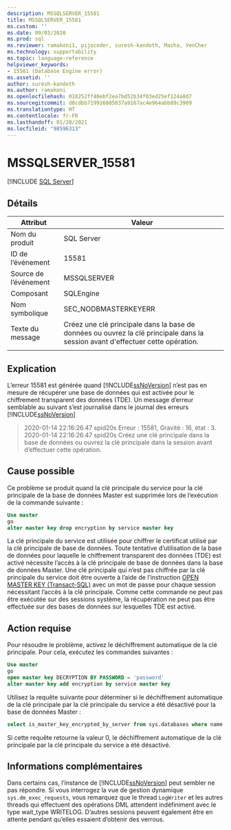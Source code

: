 ```yaml
---
description: MSSQLSERVER_15581
title: MSSQLSERVER_15581
ms.custom: ''
ms.date: 09/03/2020
ms.prod: sql
ms.reviewer: ramakoni1, pijocoder, suresh-kandoth, Masha, VenCher
ms.technology: supportability
ms.topic: language-reference
helpviewer_keywords:
- 15581 (Database Engine error)
ms.assetid: ''
author: suresh-kandoth
ms.author: ramakoni
ms.openlocfilehash: 018252ff40ebf2ea7bd52b34f03ed25ef124a8d7
ms.sourcegitcommit: d8cdbb719916805037a9167ac4e964abb89c3909
ms.translationtype: HT
ms.contentlocale: fr-FR
ms.lasthandoff: 01/20/2021
ms.locfileid: "98596313"
---
```

# <a name="mssqlserver_15581"></a>MSSQLSERVER_15581
 [!INCLUDE [SQL Server](../../includes/applies-to-version/sqlserver.md)]

## <a name="details"></a>Détails

|Attribut|Valeur|
|---|---|
|Nom du produit|SQL Server|
|ID de l’événement|15581|
|Source de l’événement|MSSQLSERVER|
|Composant|SQLEngine|
|Nom symbolique|SEC_NODBMASTERKEYERR|
|Texte du message|Créez une clé principale dans la base de données ou ouvrez la clé principale dans la session avant d'effectuer cette opération.|
||

## <a name="explanation"></a>Explication

L’erreur 15581 est générée quand [!INCLUDE[ssNoVersion](../../includes/ssnoversion-md.md)] n’est pas en mesure de récupérer une base de données qui est activée pour le chiffrement transparent des données (TDE). Un message d’erreur semblable au suivant s’est journalisé dans le journal des erreurs [!INCLUDE[ssNoVersion](../../includes/ssnoversion-md.md)]

> 2020-01-14 22:16:26.47 spid20s Erreur : 15581, Gravité : 16, état : 3.  
2020-01-14 22:16:26.47 spid20s Créez une clé principale dans la base de données ou ouvrez la clé principale dans la session avant d’effectuer cette opération.

## <a name="possible-cause"></a>Cause possible

Ce problème se produit quand la clé principale du service pour la clé principale de la base de données Master est supprimée lors de l’exécution de la commande suivante :

```sql
Use master
go
alter master key drop encryption by service master key
```

La clé principale du service est utilisée pour chiffrer le certificat utilisé par la clé principale de base de données. Toute tentative d’utilisation de la base de données pour laquelle le chiffrement transparent des données (TDE) est activé nécessite l’accès à la clé principale de base de données dans la base de données Master. Une clé principale qui n’est pas chiffrée par la clé principale du service doit être ouverte à l’aide de l’instruction [OPEN MASTER KEY (Transact-SQL)](../../t-sql/statements/open-master-key-transact-sql.md) avec un mot de passe pour chaque session nécessitant l’accès à la clé principale. Comme cette commande ne peut pas être exécutée sur des sessions système, la récupération ne peut pas être effectuée sur des bases de données sur lesquelles TDE est activé.

## <a name="user-action"></a>Action requise

Pour résoudre le problème, activez le déchiffrement automatique de la clé principale. Pour cela, exécutez les commandes suivantes :

```sql
Use master
go
open master key DECRYPTION BY PASSWORD = 'password'
alter master key add encryption by service master key
```

Utilisez la requête suivante pour déterminer si le déchiffrement automatique de la clé principale par la clé principale du service a été désactivé pour la base de données Master :

```sql
select is_master_key_encrypted_by_server from sys.databases where name = 'master'
```

Si cette requête retourne la valeur 0, le déchiffrement automatique de la clé principale par la clé principale du service a été désactivé.

## <a name="more-information"></a>Informations complémentaires

Dans certains cas, l’instance de [!INCLUDE[ssNoVersion](../../includes/ssnoversion-md.md)] peut sembler ne pas répondre. Si vous interrogez la vue de gestion dynamique `sys.dm_exec_requests`, vous remarquez que le thread `LogWriter` et les autres threads qui effectuent des opérations DML attendent indéfiniment avec le type wait_type WRITELOG. D’autres sessions peuvent également être en attente pendant qu’elles essaient d’obtenir des verrous.